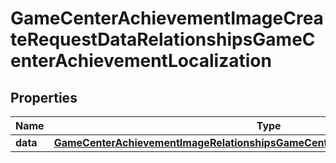 

# GameCenterAchievementImageCreateRequestDataRelationshipsGameCenterAchievementLocalization


## Properties

| Name | Type | Description | Notes |
|------------ | ------------- | ------------- | -------------|
|**data** | [**GameCenterAchievementImageRelationshipsGameCenterAchievementLocalizationData**](GameCenterAchievementImageRelationshipsGameCenterAchievementLocalizationData.md) |  |  |



